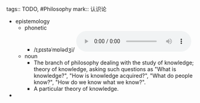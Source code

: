 tags:: TODO, #Philosophy
mark:: 认识论

  - epistemology
    - phonetic
      - /ɪˌpɪstəˈmɒlədʒi/
        <audio controls><source src="https://api.dictionaryapi.dev/media/pronunciations/en/epistemology-uk.mp3"></audio>
    - noun
      - The branch of philosophy dealing with the study of knowledge; theory of knowledge, asking such questions as "What is knowledge?", "How is knowledge acquired?", "What do people know?", "How do we know what we know?".
      - A particular theory of knowledge.
-